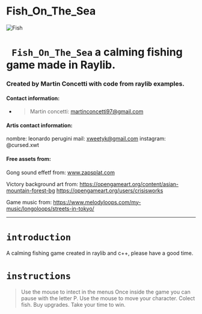 # Fish_On_The_Sea

![Fish](Fish%20On%20The%20Sea/res/Background/title.png)

# **` Fish_On_The_Sea`** a calming fishing game made in Raylib.

### Created by Martin Concetti with code from raylib examples.

#### Contact information: 
* >Martin concetti: martinconcetti97@gmail.com

#### Artis contact information: 

nombre: leonardo perugini
mail: xweetyk@gmail.com
instagram: @cursed.xwt

#### Free assets from:
Gong sound effetf from:
www.zapsplat.com

Victory background art from:
https://opengameart.org/content/asian-mountain-forest-bg
https://opengameart.org/users/crisisworks
 
Game music from: 
 https://www.melodyloops.com/my-music/longoloops/streets-in-tokyo/

-----------------------
# `introduction`
A calming fishing game created in raylib and c++, please have a good time.
 
 
 # `instructions`
>Use the mouse to intect in the menus
>Once inside the game you can pause with the letter P.
>Use the mouse to move your character.
>Colect fish.
>Buy upgrades.
>Take your time to win.

